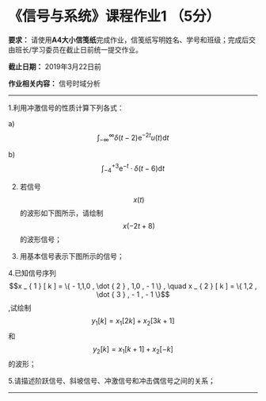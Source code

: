# 《信号与系统》课程作业1 （5分）

**要求：** 请使用**A4大小信笺纸**完成作业，信笺纸写明姓名、学号和班级；完成后交由班长/学习委员在截止日前统一提交作业。

**截止日期：** 2019年3月22日前

**作业相关内容：** 信号时域分析

---

1.利用冲激信号的性质计算下列各式：

  a) $$\int _ { - \infty } ^ { \infty } \delta ( t - 2 ) \mathrm { e } ^ { - 2 t } u ( t ) \mathrm { d } t$$
  
  b) $$\int _ { - 4 } ^ { + 3 } \mathrm { e } ^ { - t } \cdot \delta ( t - 6 ) \mathrm { d } t $$
  
2. 若信号$$x(t)$$的波形如下图所示，请绘制$$x(-2t+8)$$的波形信号；

3. 用基本信号表示下图所示的信号；

4.已知信号序列$$x _ { 1 } [ k ] = \{ - 1,1,0 , \dot { 2 } , 1,0 , - 1 \} , \quad x _ { 2 } [ k ] = \{ 1,2 , \dot { 3 } , - 1 , - 1 \}$$,试绘制$$y _ { 1 } [ k ] = x _ { 1 } [ 2 k ] + x _ { 2 } [ 3 k + 1 ]$$和 $$y _ { 2 } [ k ] = x _ { 1 } [ k + 1 ] + x _ { 2 } [ - k ]$$的波形；

5.请描述阶跃信号、斜坡信号、冲激信号和冲击偶信号之间的关系；




---


<script type="text/javascript" src="http://cdn.mathjax.org/mathjax/latest/MathJax.js?config=TeX-AMS-MML_HTMLorMML"> </script>
